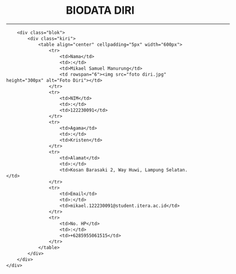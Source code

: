 <!DOCTYPE html>
<html lang="en">
<head>
	<meta charset="UTF-8">
	<meta name="viewport" content="width=device-width, initial-scale=1.0">
	<title>Biodata Saya - Mikael Samuel Manurung</title>
	<link rel="stylesheet" type="text/css" href="style.css">
</head>
<body>
	<div class="kotak">
		<div class="judul">
			<h1 align="center">BIODATA DIRI</h1>
            <hr width="600px">
		</div>
 
		<div class="blok">		
			<div class="kiri">
				<table align="center" cellpadding="5px" width="600px">
					<tr>
						<td>Nama</td>
						<td>:</td>
						<td>Mikael Samuel Manurung</td>
                        <td rowspan="6"><img src="foto diri.jpg" height="300px" alt="Foto Diri"></td>
					</tr>
					<tr>
						<td>NIM</td>
						<td>:</td>
						<td>122230091</td>
					</tr>
					<tr>
						<td>Agama</td>
						<td>:</td>
						<td>Kristen</td>
					</tr>
					<tr>
						<td>Alamat</td>
						<td>:</td>
						<td>Kosan Barasaki 2, Way Huwi, Lampung Selatan.</td>
					</tr>
					<tr>
						<td>Email</td>
						<td>:</td>
						<td>mikael.122230091@student.itera.ac.id</td>
					</tr>
					<tr>
						<td>No. HP</td>
						<td>:</td>
						<td>+6285955061515</td>
					</tr>
				</table>
			</div>
		</div>		
	</div>
</body>
</html>

<script src="Untitled-1.js"></script>
